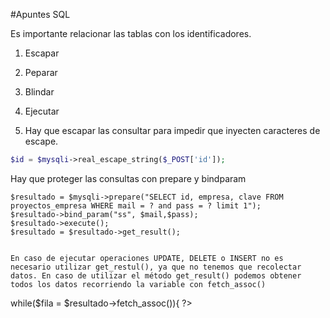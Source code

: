 #Apuntes SQL

Es importante relacionar las tablas con los identificadores.

1. Escapar
2. Peparar
3. Blindar
4. Ejecutar

1. Hay que escapar las consultar para impedir que inyecten caracteres de escape.

```php
$id = $mysqli->real_escape_string($_POST['id']);
```

Hay que proteger las consultas con prepare y bindparam


```
$resultado = $mysqli->prepare("SELECT id, empresa, clave FROM proyectos_empresa WHERE mail = ? and pass = ? limit 1");     
$resultado->bind_param("ss", $mail,$pass);  
$resultado->execute();   
$resultado = $resultado->get_result();


En caso de ejecutar operaciones UPDATE, DELETE o INSERT no es necesario utilizar get_restul(), ya que no tenemos que recolectar datos. En caso de utilizar el método get_result() podemos obtener todos los datos recorriendo la variable con fetch_assoc()

```
 while($fila = $resultado->fetch_assoc()){
        ?>
            <tr id="alerta_proyectos_<?php echo $fila['id'] ?>">
                <td><?php echo $fila['fechaesp'] ?></td>
                <td><?php echo $fila['alerta'] ?></td>
                <td><i class="fas fa-trash-alt dedo" onclick="borraralerta(<?php echo $fila['id'] ?>)"></i></td>
            </tr>
        <?php
        }
        ?>
```                 